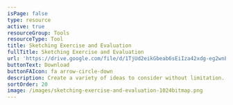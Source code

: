 ```yaml
---
isPage: false
type: resource
active: true
resourceGroup: Tools
resourceType: Tool
title: Sketching Exercise and Evaluation
fullTitle: Sketching Exercise and Evaluation
url: 'https://drive.google.com/file/d/1TjUd2eikGbeab6sEiIza42xdg-eg2wnE/view'
buttonText: Download
buttonFAIcon: fa arrow-circle-down
description: Create a variety of ideas to consider without limitation.
sortOrder: 20
image: /images/sketching-exercise-and-evaluation-1024bitmap.png
---
```



